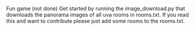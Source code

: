 Fun game (not done)
Get started by running the image_download.py that downloads the panorama images of all uva rooms in rooms.txt. If you read this and want to contribute please just add some rooms to the rooms.txt.
